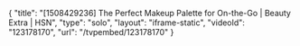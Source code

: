 {
    "title": "[1508429236] The Perfect Makeup Palette for On-the-Go | Beauty Extra | HSN",
    "type": "solo",
    "layout": "iframe-static",
    "videoId": "123178170",
    "url": "\/tvpembed\/123178170"
}